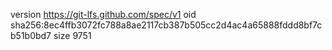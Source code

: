 version https://git-lfs.github.com/spec/v1
oid sha256:8ec4ffb3072fc788a8ae2117cb387b505cc2d4ac4a65888fddd8bf7cb51b0bd7
size 9751
